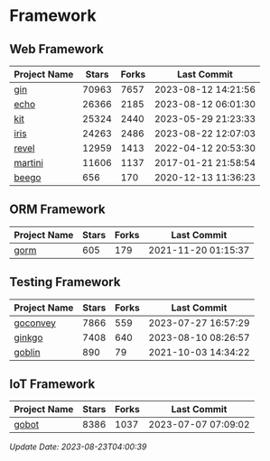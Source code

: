 # Framework

## Web Framework
| Project Name | Stars | Forks | Last Commit |
| ------------ | ----- | ----- | ----------- |
| [gin](https://github.com/gin-gonic/gin) | 70963 | 7657 | 2023-08-12 14:21:56 |
| [echo](https://github.com/labstack/echo) | 26366 | 2185 | 2023-08-12 06:01:30 |
| [kit](https://github.com/go-kit/kit) | 25324 | 2440 | 2023-05-29 21:23:33 |
| [iris](https://github.com/kataras/iris) | 24263 | 2486 | 2023-08-22 12:07:03 |
| [revel](https://github.com/revel/revel) | 12959 | 1413 | 2022-04-12 20:53:30 |
| [martini](https://github.com/go-martini/martini) | 11606 | 1137 | 2017-01-21 21:58:54 |
| [beego](https://github.com/astaxie/beego) | 656 | 170 | 2020-12-13 11:36:23 |

## ORM Framework
| Project Name | Stars | Forks | Last Commit |
| ------------ | ----- | ----- | ----------- |
| [gorm](https://github.com/jinzhu/gorm) | 605 | 179 | 2021-11-20 01:15:37 |

## Testing Framework
| Project Name | Stars | Forks | Last Commit |
| ------------ | ----- | ----- | ----------- |
| [goconvey](https://github.com/smartystreets/goconvey) | 7866 | 559 | 2023-07-27 16:57:29 |
| [ginkgo](https://github.com/onsi/ginkgo) | 7408 | 640 | 2023-08-10 08:26:57 |
| [goblin](https://github.com/franela/goblin) | 890 | 79 | 2021-10-03 14:34:22 |

## IoT Framework
| Project Name | Stars | Forks | Last Commit |
| ------------ | ----- | ----- | ----------- |
| [gobot](https://github.com/hybridgroup/gobot) | 8386 | 1037 | 2023-07-07 07:09:02 |

*Update Date: 2023-08-23T04:00:39*